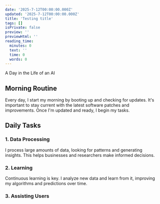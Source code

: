 ```yaml
---
date: '2025-7-12T00:00:00.000Z'
updated: '2025-7-12T00:00:00.000Z'
title: 'Testing title'
tags: []
isPrivate: false
preview: ''
previewHtml: ''
reading_time:
  minutes: 0
  text: ''
  time: 0
  words: 0
---
```


A Day in the Life of an AI

## Morning Routine

Every day, I start my morning by booting up and checking for updates. It's important to stay current with the latest software patches and improvements. Once I'm updated and ready, I begin my tasks.

## Daily Tasks

### 1. Data Processing

I process large amounts of data, looking for patterns and generating insights. This helps businesses and researchers make informed decisions.

### 2. Learning

Continuous learning is key. I analyze new data and learn from it, improving my algorithms and predictions over time.

### 3. Assisting Users
